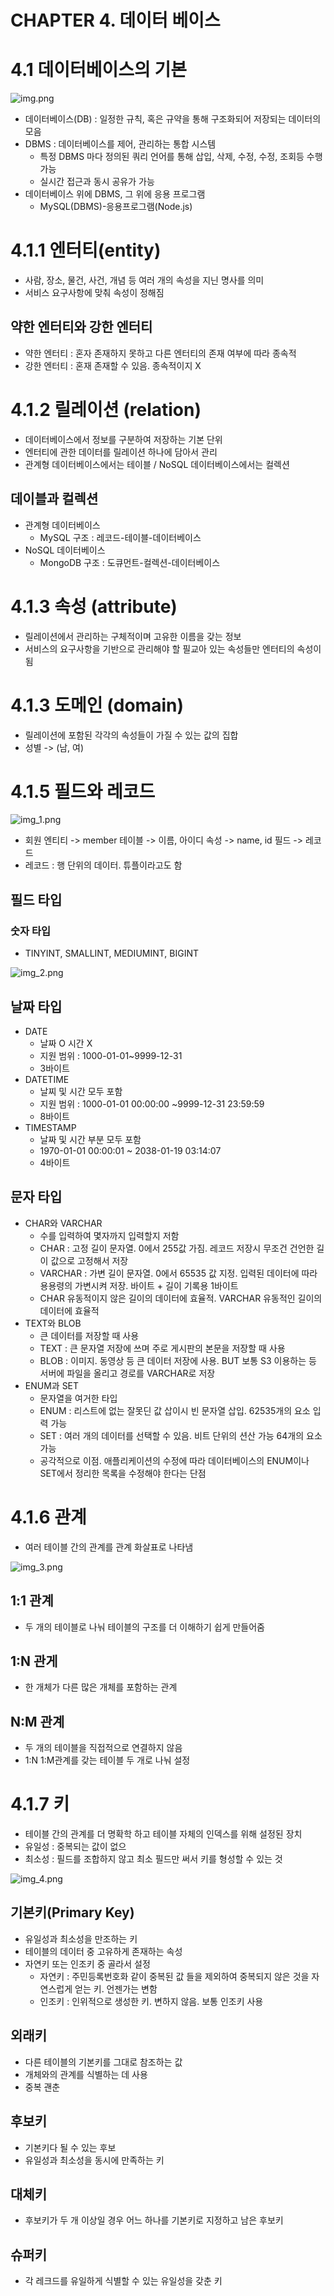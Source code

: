 # CHAPTER 4. 데이터 베이스
# 4.1 데이터베이스의 기본
![img.png](imgs/img.png)

- 데이터베이스(DB) : 일정한 규칙, 혹은 규약을 통해 구조화되어 저장되는 데이터의 모음
- DBMS : 데이터베이스를 제어, 관리하는 통합 시스템
  - 특정 DBMS 마다 정의된 쿼리 언어를 통해 삽입, 삭제, 수정, 수정, 조회등 수행 가능
  - 실시간 접근과 동시 공유가 가능
- 데이터베이스 위에 DBMS, 그 위에 응용 프로그램
  - MySQL(DBMS)-응용프로그램(Node.js)

# 4.1.1 엔터티(entity)
- 사람, 장소, 물건, 사건, 개념 등 여러 개의 속성을 지닌 명사를 의미
- 서비스 요구사항에 맞춰 속성이 정해짐

## 약한 엔터티와 강한 엔터티
- 약한 엔터티 : 혼자 존재하지 못하고 다른 엔터티의 존재 여부에 따라 종속적
- 강한 엔터티 : 혼재 존재할 수 있음. 종속적이지 X

# 4.1.2 릴레이션 (relation)
- 데이터베이스에서 정보를 구분하여 저장하는 기본 단위
- 엔터티에 관한 데이터를 릴레이션 하나에 담아서 관리
- 관계형 데이터베이스에서는 테이블 / NoSQL 데이터베이스에서는 컬렉션

## 데이블과 컬렉션
- 관계형 데이터베이스
  - MySQL 구조 : 레코드-테이블-데이터베이스
- NoSQL 데이터베이스
  - MongoDB 구조 : 도큐먼트-컬렉션-데이터베이스

# 4.1.3 속성 (attribute)
- 릴레이션에서 관리하는 구체적이며 고유한 이름을 갖는 정보
- 서비스의 요구사항을 기반으로 관리해야 할 필교아 있는 속성들만 엔터티의 속성이 됨

# 4.1.3 도메인 (domain)
- 릴레이션에 포함된 각각의 속성들이 가질 수 있는 값의 집합
- 성별 -> (남, 여)

# 4.1.5 필드와 레코드
![img_1.png](imgs/img_1.png)

- 회원 엔티티 -> member 테이블 -> 이름, 아이디 속성 -> name, id 필드 -> 레코드
- 레코드 : 행 단위의 데이터. 튜플이라고도 함

## 필드 타입
### 숫자 타입
- TINYINT, SMALLINT, MEDIUMINT, BIGINT

![img_2.png](imgs/img_2.png)

## 날짜 타입
- DATE 
  - 날짜 O 시간 X
  - 지원 범위 : 1000-01-01~9999-12-31
  - 3바이트
- DATETIME
  - 날찌 및 시간 모두 포함
  - 지원 범위 : 1000-01-01 00:00:00 ~9999-12-31 23:59:59
  - 8바이트
- TIMESTAMP
  - 날짜 및 시간 부분 모두 포함
  - 1970-01-01 00:00:01 ~ 2038-01-19 03:14:07
  - 4바이트

## 문자 타입
- CHAR와 VARCHAR
  - 수를 입력하여 몇자까지 입력할지 저함
  - CHAR : 고정 길이 문자열. 0에서 255값 가짐. 레코드 저장시 무조건 건언한 길이 값으로 고정해서 저장
  - VARCHAR : 가변 길이 문자열. 0에서 65535 값 지정. 입력된 데이터에 따라 용용령의 가변시켜 저장. 바이트 + 길이 기록용 1바이트
  - CHAR 유동적이지 않은 길이의 데이터에 효율적. VARCHAR 유동적인 길이의 데이터에 효율적
- TEXT와 BLOB
  - 큰 데이터를 저장할 때 사용
  - TEXT : 큰 문자열 저장에 쓰며 주로 게시판의 본문을 저장할 때 사용
  - BLOB : 이미지. 동영상 등 큰 데이터 저장에 사용. BUT 보통 S3 이용하는 등 서버에 파일을 올리고 경로를 VARCHAR로  저장
- ENUM과 SET
  - 문자열을 여거한 타입
  - ENUM : 리스트에 없는 잘못딘 값 삽이시 빈 문자열 삽입. 62535개의 요소 입력 가능
  - SET : 여러 개의 데이터를 선택할 수 있음. 비트 단위의 션산 가능 64개의 요소 가능
  - 공각적으로 이점. 애플리케이션의 수정에 따라 데이터베이스의 ENUM이나 SET에서 정리한 목록을 수정해야 한다는 단점

# 4.1.6 관계
- 여러 테이블 간의 관계를 관계 화살표로 나타냄

![img_3.png](imgs/img_3.png)

## 1:1 관계
- 두 개의 테이블로 나눠 테이블의 구조를 더 이해하기 쉽게 만들어줌

## 1:N 관게
- 한 개체가 다른 많은 개체를 포함하는 관계

## N:M 관계
- 두 개의 테이블을 직접적으로 연결하지 않음
- 1:N 1:M관계를 갖는 테이블 두 개로 나눠 설정

# 4.1.7 키
- 테이블 간의 관계를 더 명확학 하고 테이블 자체의 인덱스를 위해 설정된 장치
- 유일성 : 중복되는 값이 없으
- 최소성 : 필드를 조합하지 않고 최소 필드만 써서 키를 형성할 수 있는 것

![img_4.png](imgs/img_4.png)

## 기본키(Primary Key)
- 유일성과 최소성을 만조하는 키
- 테이블의 데이터 중 고유하게 존재하는 속성
- 자연키 또는 인조키 중 골라서 설정
  - 자연키 : 주민등록번호화 같이 중복된 값 들을 제외하여 중복되지 않은 것을 자연스럽게 얻는 키. 언젠가는 변함
  - 인조키 : 인위적으로 생성한 키. 변하지 않음. 보통 인조키 사용

## 외래키
- 다른 테이블의 기본키를 그대로 참조하는 값
- 개체와의 관계를 식별하는 데 사용
- 중복 괜춘

## 후보키
- 기본키다 될 수 있는 후보
- 유일성과 최소성을 동시에 만족하는 키

## 대체키
- 후보키가 두 개 이상일 경우 어느 하나를 기본키로 지정하고 남은 후보키

## 슈퍼키
- 각 레크드를 유일하게 식별할 수 있는 유일성을 갖춘 키